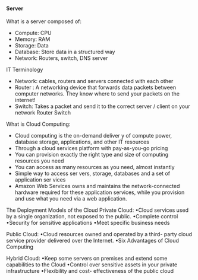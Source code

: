 #### Server

What is a server composed of:

- Compute: CPU
- Memory: RAM
- Storage: Data
- Database: Store data in a structured way
- Network: Routers, switch, DNS server

IT Terminology

- Network: cables, routers and servers connected with each other
- Router : A networking device that forwards data packets between computer networks. They know where to send your packets on the internet!
- Switch: Takes a packet and send it to the correct server / client on your network Router Switch

What is Cloud Computing:

- Cloud computing is the on-demand deliver y of compute power, database storage, applications, and other IT resources
- Through a cloud services platform with pay-as-you-go pricing
- You can provision exactly the right type and size of computing resources you need
- You can access as many resources as you need, almost instantly
- Simple way to access ser vers, storage, databases and a set of application ser vices
- Amazon Web Services owns and maintains the network-connected hardware required for these application services, while you provision and use what you need via a web application.

The Deployment Models of the Cloud
Private Cloud:
•Cloud services used by a single organization, not exposed to the public.
•Complete control
•Security for sensitive applications
•Meet specific business needs

Public Cloud:
•Cloud resources owned
and operated by a third-
party cloud service
provider delivered over
the Internet.
•Six Advantages of Cloud
Computing

Hybrid Cloud:
•Keep some servers on
premises and extend
some capabilities to the
Cloud
•Control over sensitive
assets in your private
infrastructure
•Flexibility and cost-
effectiveness of the
public cloud
